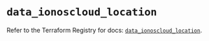 # `data_ionoscloud_location`

Refer to the Terraform Registry for docs: [`data_ionoscloud_location`](https://registry.terraform.io/providers/ionos-cloud/ionoscloud/6.4.16/docs/data-sources/location).
